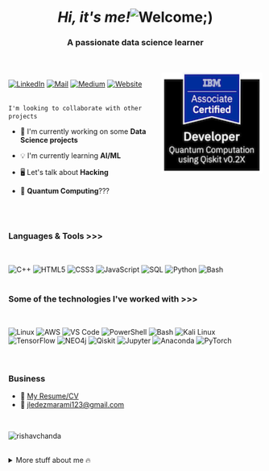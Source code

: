 <i><h1 align="center">Hi, it's me!</i><img src="https://user-images.githubusercontent.com/1303154/88677602-1635ba80-d120-11ea-84d8-d263ba5fc3c0.gif" width="26px" height="28px" alt="Welcome;)"></h1>

<h3 align="center">A passionate data science learner</h3>
</br>
</br>
<a href="https://www.credly.com/badges/930ce7f7-0f6d-4d8f-8895-0c8c54d00302/print"><img align="right" alt="Cert" width="200" src="https://github.com/imjlstem/imjlstem/blob/77b9b9cd7f31501bb601b5194e6e056701f0a3ad/ibm-certified-associate-developer-quantum-computation-using-qiskit-v0-2x.png?raw=true">

[![LinkedIn](https://img.shields.io/badge/-Jordan_H-0077B5?style=for-the-badge&logo=linkedin&logoColor=white)](https://www.linkedin.com/in/jordanledezma-stem/)
[![Mail](https://img.shields.io/badge/-Jordan_H-c0392b?style=for-the-badge&labelColor=c0392b&logo=gmail&logoColor=white)](mailto:jledezmarami123@gmail.com)
[![Medium](https://img.shields.io/badge/-Writing_Blog-12100E?style=for-the-badge&logo=medium&logoColor=white)](https://medium.com/@ImJL_STEM)
[![Website](https://img.shields.io/badge/-Portfolio-12100E?style=for-the-badge&logo=appveyor&logoColor=white)]()
</br>
</br>
```
I'm looking to collaborate with other projects
```
- 📡 I'm currently working on some **Data Science projects**

- 💡 I'm currently learning **AI/ML**

- 🖥️ Let's talk about **Hacking**

- 🤔 **Quantum Computing**???

</br>
</br>

### Languages & Tools >>> 

</br>

![C++](https://img.shields.io/badge/-C++-000000?style=for-the-badge&logo=C%2B%2B&logoColor=00599C)
![HTML5](https://img.shields.io/badge/-HTML5-000000?style=for-the-badge&logo=HTML5&logoColor=E34F26)
![CSS3](https://img.shields.io/badge/-CSS3-000000?style=for-the-badge&logo=CSS3&logoColor=1572B6)
![JavaScript](https://img.shields.io/badge/-JavaScript-000000?style=for-the-badge&logo=javascript)
![SQL](https://img.shields.io/badge/-SQL-000000?style=for-the-badge&logo=mysql&logoColor=4479A1)
![Python](https://img.shields.io/badge/-Python-000000?style=for-the-badge&logo=Python&logoColor=3776AB)
![Bash](https://img.shields.io/badge/-Bash-000000?style=for-the-badge&logo=gnubash&logoColor=greenlight)
</br>
</br>

### Some of the technologies I've worked with >>>
</br>

![Linux](https://img.shields.io/badge/Linux-FCC624?style=for-the-badge&logo=linux&logoColor=black)
![AWS](https://img.shields.io/badge/Amazon_AWS-232F3E?style=for-the-badge&logo=amazon-aws&logoColor=orange)
![VS Code](https://img.shields.io/badge/Visual_Studio_Code-0078D4?style=for-the-badge&logo=visual%20studio%20code&logoColor=white)
![PowerShell](https://img.shields.io/badge/powershell-5391FE?style=for-the-badge&logo=powershell&logoColor=white)
![Bash](https://img.shields.io/badge/Shell_Script-121011?style=for-the-badge&logo=gnu-bash&logoColor=white)
![Kali Linux](https://img.shields.io/badge/Kali_Linux-557C94?style=for-the-badge&logo=kali-linux&logoColor=white)
![TensorFlow](https://img.shields.io/badge/TensorFlow-FF6F00?style=for-the-badge&logo=tensorflow&logoColor=white)
![NEO4j](https://img.shields.io/badge/Neo4j-018bff?style=for-the-badge&logo=neo4j&logoColor=white)
![Qiskit](https://img.shields.io/badge/Qiskit-6929C4?style=for-the-badge&logo=qiskit&logoColor=white)
![Jupyter](https://img.shields.io/badge/Jupyter-F37626?style=for-the-badge&logo=jupyter&logoColor=white)
![Anaconda](https://img.shields.io/badge/Anaconda-44A833?style=for-the-badge&logo=anaconda&logoColor=white)
![PyTorch](https://img.shields.io/badge/PyTorch-EE4C2C?style=for-the-badge&logo=pytorch&logoColor=white)
</br>
</br>
</br>

### Business
- 💼 [My Resume/CV](https://drive.google.com/file/d/1A5ny6dgDDHo0E86HlRRbdAsVWgp4dLHx/view)
- 📩 jledezmarami123@gmail.com

</br>
<p align="left"> <img src="https://komarev.com/ghpvc/?username=imjlstem&label=Profile%20views&color=0e75b6&style=flat" alt="rishavchanda" /> </p>
</br>

<details>
<summary>
  More stuff about me 🔥
</summary>

<br >

![HTB](https://img.shields.io/badge/HTB-9FEF00?style=for-the-badge&logo=hackthebox&logoColor=white)
![TryHackMe](https://img.shields.io/badge/TryHackMe-212C42?style=for-the-badge&logo=tryhackme&logoColor=white)
![Slack](https://img.shields.io/badge/slack-4A154B?style=for-the-badge&logo=slack&logoColor=white)
![Discord](https://img.shields.io/badge/discord-5865F2?style=for-the-badge&logo=discord&logoColor=white)

#### What am I looking for?

*I like technology field and all related with that, but I wouldn’t like to lose something interesting, I want to
become in a Data Scientist, in a Physics Scientist, or in Quantum Researcher, that’s
why I want, and I hope it’ll be possible, I want to handle and specialize what I believe
to be the four most relevant and largest areas of strength in computer science and
information technology, AI, Quantum, Cloud and Cybersecurity.*
</br>
</br>
</br>
</br>
</br>
<p align="center">
  <i>Let's connect and chat! Open to anything under the sun!</i>
</p>

💻 From [Jordan H](https://github.com/imjlstem)
